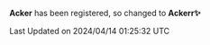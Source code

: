 **Acker** has been registered, so changed to **Ackerr✨**

<!--START_SECTION:waka-->

 Last Updated on 2024/04/14 01:25:32 UTC
<!--END_SECTION:waka-->
